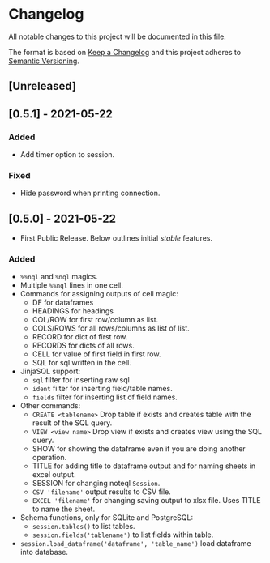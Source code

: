 # Changelog

All notable changes to this project will be documented in this file.

The format is based on [Keep a Changelog](http://keepachangelog.com/en/1.0.0/)
and this project adheres to [Semantic Versioning](http://semver.org/spec/v2.0.0.html).

## [Unreleased]

## [0.5.1] - 2021-05-22

### Added

- Add timer option to session. 

### Fixed

- Hide password when printing connection.

## [0.5.0] - 2021-05-22

- First Public Release. Below outlines initial *stable* features.

### Added

- `%%nql` and `%nql` magics.
- Multiple `%%nql` lines in one cell.
- Commands for assigning outputs of cell magic:
  - DF for dataframes
  - HEADINGS for headings
  - COL/ROW for first row/column as list.
  - COLS/ROWS for all rows/columns as list of list.
  - RECORD for dict of first row.
  - RECORDS for dicts of all rows.
  - CELL for value of first field in first row.
  - SQL for sql written in the cell.
- JinjaSQL support:
  - `sql` filter for inserting raw sql
  - `ident` filter for inserting field/table names.
  - `fields` filter for inserting list of field names.
- Other commands:
  - `CREATE <tablename>` Drop table if exists and creates table with the result of the SQL query.
  - `VIEW <view name>` Drop view if exists and creates view using the SQL query.
  - SHOW for showing the dataframe even if you are doing another operation. 
  - TITLE for adding title to dataframe output and for naming sheets in excel output.
  - SESSION for changing noteql `Session`.
  - `CSV 'filename'` output results to CSV file.
  - `EXCEL 'filename'` for changing saving output to xlsx file.  Uses TITLE to name the sheet.
- Schema functions, only for SQLite and PostgreSQL:
  - `session.tables()` to list tables.
  - `session.fields('tablename')` to list fields within table.
- `session.load_dataframe('dataframe', 'table_name')` load dataframe into database.
